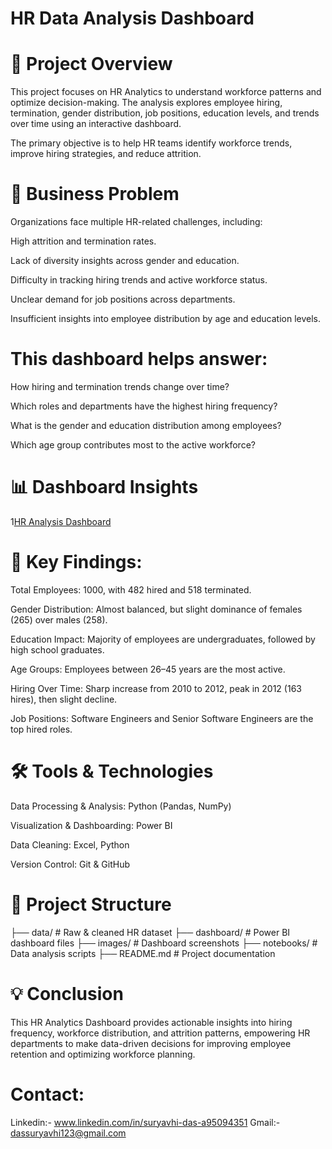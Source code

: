 # HR Data Analysis Dashboard
# 📖 Project Overview

This project focuses on HR Analytics to understand workforce patterns and optimize decision-making. The analysis explores employee hiring, termination, gender distribution, job positions, education levels, and trends over time using an interactive dashboard.

The primary objective is to help HR teams identify workforce trends, improve hiring strategies, and reduce attrition.

# 🏢 Business Problem

Organizations face multiple HR-related challenges, including:

High attrition and termination rates.

Lack of diversity insights across gender and education.

Difficulty in tracking hiring trends and active workforce status.

Unclear demand for job positions across departments.

Insufficient insights into employee distribution by age and education levels.

# This dashboard helps answer:

How hiring and termination trends change over time?

Which roles and departments have the highest hiring frequency?

What is the gender and education distribution among employees?

Which age group contributes most to the active workforce?

# 📊 Dashboard Insights

1[HR Analysis Dashboard](https://github.com/suryavhi704/HR-Data-Analysis-Power-BI/blob/main/HR%20Analysis%20Dashboard%20Image.png?raw=true)

# 🔑 Key Findings:

Total Employees: 1000, with 482 hired and 518 terminated.

Gender Distribution: Almost balanced, but slight dominance of females (265) over males (258).

Education Impact: Majority of employees are undergraduates, followed by high school graduates.

Age Groups: Employees between 26–45 years are the most active.

Hiring Over Time: Sharp increase from 2010 to 2012, peak in 2012 (163 hires), then slight decline.

Job Positions: Software Engineers and Senior Software Engineers are the top hired roles.

# 🛠️ Tools & Technologies

Data Processing & Analysis: Python (Pandas, NumPy)

Visualization & Dashboarding: Power BI

Data Cleaning: Excel, Python

Version Control: Git & GitHub

# 📂 Project Structure

├── data/               # Raw & cleaned HR dataset
├── dashboard/          # Power BI dashboard files
├── images/             # Dashboard screenshots
├── notebooks/          # Data analysis scripts
├── README.md           # Project documentation


# 💡 Conclusion

This HR Analytics Dashboard provides actionable insights into hiring frequency, workforce distribution, and attrition patterns, empowering HR departments to make data-driven decisions for improving employee retention and optimizing workforce planning.

# Contact:
Linkedin:- www.linkedin.com/in/suryavhi-das-a95094351
Gmail:- dassuryavhi123@gmail.com
